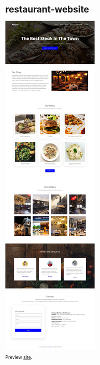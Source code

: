 # restaurant-website

![Screenshot Website](https://github.com/iamsyahirah/restaurant-website/blob/main/steak-screenshot.jpg)

Preview [site](https://pampas-steak.netlify.app/).
